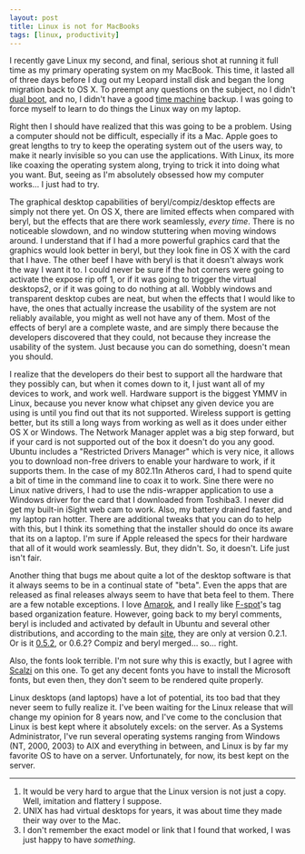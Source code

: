 ```yaml
--- 
layout: post
title: Linux is not for MacBooks
tags: [linux, productivity]
---
```


I recently gave Linux my second, and final, serious shot at running it full time as my primary operating system on my MacBook. This time, it lasted all of three days before I dug out my Leopard install disk and began the long migration back to OS X. To preempt any questions on the subject, no I didn't [dual boot][1], and no, I didn't have a good [time machine][2] backup. I was going to force myself to learn to do things the Linux way on my laptop.

Right then I should have realized that this was going to be a problem. Using a computer should not be difficult, especially if its a Mac. Apple goes to great lengths to try to keep the operating system out of the users way, to make it nearly invisible so you can use the applications. With Linux, its more like coaxing the operating system along, trying to trick it into doing what you want. But, seeing as I'm absolutely obsessed how my computer works... I just had to try.
  
The graphical desktop capabilities of beryl/compiz/desktop effects are simply not there yet. On OS X, there are limited effects when compared with beryl, but the effects that are there work seamlessly, _every time_. There is no noticeable slowdown, and no window stuttering when moving windows around. I understand that if I had a more powerful graphics card that the graphics would look better in beryl, but they look fine in OS X with the card that I have.  The other beef I have with beryl is that it doesn't always work the way I want it to. I could never be sure if the hot corners were going to activate the expose rip off 1, or if it was going to trigger the virtual desktops2, or if it was going to do nothing at all. Wobbly windows and transparent desktop cubes are neat, but when the effects that I would like to have, the ones that actually increase the usability of the system are not reliably available, you might as well not have any of them. Most of the effects of beryl are a complete waste, and are simply there because the developers discovered that they could, not because they increase the usability of the system. Just because you can do something, doesn't mean you should.
  
I realize that the developers do their best to support all the hardware that they possibly can, but when it comes down to it, I just want all of my devices to work, and work well. Hardware support is the biggest YMMV in Linux, because you never know what chipset any given device you are using is until you find out that its not supported. Wireless support is getting better, but its still a long ways from working as well as it does under either OS X or Windows. The Network Manager applet was a big step forward, but if your card is not supported out of the box it doesn't do you any good. Ubuntu includes a "Restricted Drivers Manager" which is very nice, it allows you to download non-free drivers to enable your hardware to work, if it supports them. In the case of my 802.11n Atheros card, I had to spend quite a bit of time in the command line to coax it to work. Sine there were no Linux native drivers, I had to use the ndis-wrapper application to use a Windows driver for the card that I downloaded from Toshiba3. I never did get my built-in iSight web cam to work. Also, my battery drained faster, and my laptop ran hotter. There are additional tweaks that you can do to help with this, but I think its something that the installer should do once its aware that its on a laptop. I'm sure if Apple released the specs for their hardware that all of it would work seamlessly. But, they didn't. So, it doesn't. Life just isn't fair.

Another thing that bugs me about quite a lot of the desktop software is that it always seems to be in a continual state of "beta". Even the apps that are released as final releases always seem to have that beta feel to them. There are a few notable exceptions. I love [Amarok][3], and I really like [F-spot][4]'s tag based organization feature. However, going back to my beryl comments, beryl is included and activated by default in Ubuntu and several other distributions, and according to the main [site][5], they are only at version 0.2.1. Or is it [0.5.2][6], or 0.6.2? Compiz and beryl merged... so... right.

Also, the fonts look terrible. I'm not sure why this is exactly, but I agree with [Scalzi][7] on this one. To get any decent fonts you have to install the Microsoft fonts, but even then, they don't seem to be rendered quite properly.

Linux desktops (and laptops) have a lot of potential, its too bad that they never seem to fully realize it. I've been waiting for the Linux release that will change my opinion for 8 years now, and I've come to the conclusion that Linux is best kept where it absolutely excels: on the server. As a Systems Administrator, I've run several operating systems ranging from Windows (NT, 2000, 2003) to AIX and everything in between, and Linux is by far my favorite OS to have on a server. Unfortunately, for now, its best kept on the server.
  
* * *

1. It would be very hard to argue that the Linux version is not just a copy. Well, imitation and flattery I suppose.
2. UNIX has had virtual desktops for years, it was about time they made their way over to the Mac.
3. I don't remember the exact model or link that I found that worked, I was just happy to have _something_.


[1]: http://www.apple.com/macosx/features/bootcamp.html
[2]: http://www.apple.com/macosx/features/timemachine.html
[3]: http://amarok.kde.org/
[4]: http://f-spot.org/Main_Page
[5]: http://www.beryl-project.org/releases.php
[6]: http://compiz.org/
[7]: http://scalzi.com/whatever/?p=359
